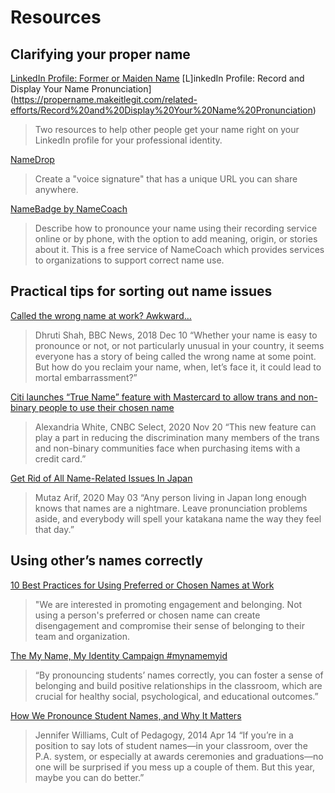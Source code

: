 # Resources

## Clarifying your proper name

[LinkedIn Profile: Former or Maiden Name](https://propername.makeitlegit.com/related-efforts/Former%20or%20Maiden%20Name%20on%20your%20profile)
[L]inkedIn Profile: Record and Display Your Name Pronunciation](https://propername.makeitlegit.com/related-efforts/Record%20and%20Display%20Your%20Name%20Pronunciation)
> Two resources to help other people get your name right on your LinkedIn profile for your professional identity.

[NameDrop](https://namedrop.io/)
>Create a "voice signature" that has a unique URL you can share anywhere.

[NameBadge by NameCoach](https://www.name-coach.com/namebadge)
> Describe how to pronounce your name using their recording service online or by phone, with the option to add meaning, origin, or stories about it. This is a free service of NameCoach which provides services to organizations to support correct name use.


## Practical tips for sorting out name issues

[Called the wrong name at work? Awkward…](https://www.bbc.com/news/business-46362259)
> Dhruti Shah, BBC News, 2018 Dec 10
“Whether your name is easy to pronounce or not, or not particularly unusual in your country, it seems everyone has a story of being called the wrong name at some point. But how do you reclaim your name, when, let’s face it, it could lead to mortal embarrassment?”

[Citi launches “True Name” feature with Mastercard to allow trans and non-binary people to use their chosen name](https://www-cnbc-com.cdn.ampproject.org/c/s/www.cnbc.com/amp/select/citi-mastercard-launch-true-name-for-lgbtq-community/)
>Alexandria White, CNBC Select, 2020 Nov 20
“This new feature can play a part in reducing the discrimination many members of the trans and non-binary communities face when purchasing items with a credit card.”

[Get Rid of All Name-Related Issues In Japan](https://mutaz.blog/2020/05/get-rid-of-all-name-related-inconveniences-in-japan/)
> Mutaz Arif, 2020 May 03
“Any person living in Japan long enough knows that names are a nightmare. Leave pronunciation problems aside, and everybody will spell your katakana name the way they feel that day.”


## Using other’s names correctly

[10 Best Practices for Using Preferred or Chosen Names at Work](https://www.adp.com/spark/articles/2022/06/10-best-practices-for-using-preferred-or-chosen-names-at-work.aspx)
> "We are interested in promoting engagement and belonging. Not using a person's preferred or chosen name can create disengagement and compromise their sense of belonging to their team and organization.

[The My Name, My Identity Campaign #mynamemyid](https://www.mynamemyidentity.org/)
> “By pronouncing students’ names correctly, you can foster a sense of belonging and build positive relationships in the classroom, which are crucial for healthy social, psychological, and educational outcomes.”

[How We Pronounce Student Names, and Why It Matters](https://www.cultofpedagogy.com/gift-of-pronunciation/)
> Jennifer Williams, Cult of Pedagogy, 2014 Apr 14
“If you’re in a position to say lots of student names—in your classroom, over the P.A. system, or especially at awards ceremonies and graduations—no one will be surprised if you mess up a couple of them. But this year, maybe you can do better.”
